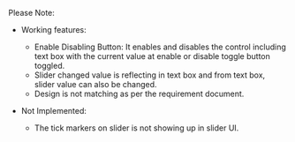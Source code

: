 Please Note:
  - Working features:
    - Enable Disabling Button: It enables and disables the control including text box with the current value at enable or disable toggle button toggled.
    - Slider changed value is reflecting in text box and from text box, slider value can also be changed.
    - Design is not matching as per the requirement document.
   
  - Not Implemented:
    - The tick markers on slider is not showing up in slider UI.
